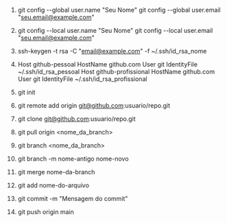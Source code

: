 1) git config --global user.name "Seu Nome" git config --global user.email "seu.email@example.com"

2) git config --local user.name "Seu Nome" git config --local user.email "seu.email@example.com"

3) ssh-keygen -t rsa -C "email@example.com" -f ~/.ssh/id_rsa_nome 

4) Host github-pessoal HostName github.com User git IdentityFile ~/.ssh/id_rsa_pessoal Host github-profissional HostName github.com User git IdentityFile ~/.ssh/id_rsa_profissional

5) git init

6) git remote add origin git@github.com:usuario/repo.git

7) git clone git@github.com:usuario/repo.git

8) git pull origin <nome_da_branch>

9) git branch <nome_da_branch>

10) git branch -m nome-antigo nome-novo

11) git merge nome-da-branch

12) git add nome-do-arquivo

13) git commit -m "Mensagem do commit"

14) git push origin main
